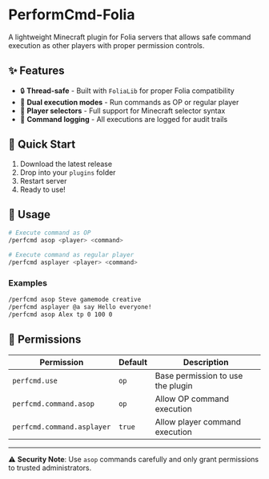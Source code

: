 # PerformCmd-Folia

A lightweight Minecraft plugin for Folia servers that allows safe command execution as other players with proper permission controls.

## ✨ Features

- 🔒 **Thread-safe** - Built with `FoliaLib` for proper Folia compatibility
- 👑 **Dual execution modes** - Run commands as OP or regular player
- 🎯 **Player selectors** - Full support for Minecraft selector syntax
- 📝 **Command logging** - All executions are logged for audit trails

## 🚀 Quick Start

1. Download the latest release
2. Drop into your `plugins` folder
3. Restart server
4. Ready to use!

## 📖 Usage

```bash
# Execute command as OP
/perfcmd asop <player> <command>

# Execute command as regular player
/perfcmd asplayer <player> <command>
```

### Examples

```bash
/perfcmd asop Steve gamemode creative
/perfcmd asplayer @a say Hello everyone!
/perfcmd asop Alex tp 0 100 0
```

## 🔐 Permissions

| Permission                 | Default | Description                       |
| -------------------------- | ------- | --------------------------------- |
| `perfcmd.use`              | `op`    | Base permission to use the plugin |
| `perfcmd.command.asop`     | `op`    | Allow OP command execution        |
| `perfcmd.command.asplayer` | `true`  | Allow player command execution    |

---

⚠️ **Security Note**: Use `asop` commands carefully and only grant permissions to trusted administrators.

